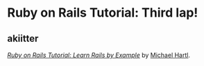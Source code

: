 # Ruby on Rails Tutorial: Third lap!
## akiitter
[*Ruby on Rails Tutorial: Learn Rails by Example*](http://railstutorial.org/)
by [Michael Hartl](http://michaelhartl.com/).
